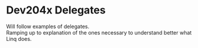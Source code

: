 # Dev204x Delegates

Will follow examples of delegates.  
Ramping up to explanation of the ones necessary to understand better what Linq does.
